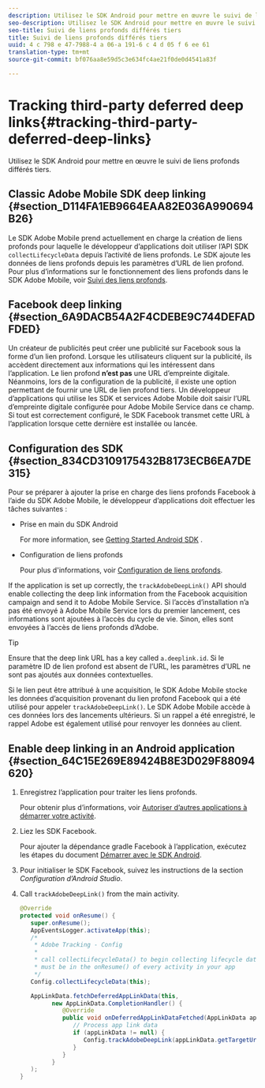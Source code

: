 ```yaml
---
description: Utilisez le SDK Android pour mettre en œuvre le suivi de liens profonds différés tiers.
seo-description: Utilisez le SDK Android pour mettre en œuvre le suivi de liens profonds différés tiers.
seo-title: Suivi de liens profonds différés tiers
title: Suivi de liens profonds différés tiers
uuid: 4 c 798 e 47-7988-4 a 06-a 191-6 c 4 d 05 f 6 ee 61
translation-type: tm+mt
source-git-commit: bf076aa8e59d5c3e634fc4ae21f0de0d4541a83f

---
```



# Tracking third-party deferred deep links{#tracking-third-party-deferred-deep-links}

Utilisez le SDK Android pour mettre en œuvre le suivi de liens profonds différés tiers.

## Classic Adobe Mobile SDK deep linking {#section_D114FA1EB9664EAA82E036A990694B26}

Le SDK Adobe Mobile prend actuellement en charge la création de liens profonds pour laquelle le développeur d’applications doit utiliser l’API SDK `collectLifecycleData` depuis l’activité de liens profonds. Le SDK ajoute les données de liens profonds depuis les paramètres d’URL de lien profond. Pour plus d’informations sur le fonctionnement des liens profonds dans le SDK Adobe Mobile, voir [Suivi des liens profonds](/help/android/acquisition-main/tracking-deep-links/tracking-deep-links.md).

## Facebook deep linking {#section_6A9DACB54A2F4CDEBE9C744DEFADFDED}

Un créateur de publicités peut créer une publicité sur Facebook sous la forme d’un lien profond. Lorsque les utilisateurs cliquent sur la publicité, ils accèdent directement aux informations qui les intéressent dans l’application. Le lien profond **n’est pas** une URL d’empreinte digitale. Néanmoins, lors de la configuration de la publicité, il existe une option permettant de fournir une URL de lien profond tiers. Un développeur d’applications qui utilise les SDK et services Adobe Mobile doit saisir l’URL d’empreinte digitale configurée pour Adobe Mobile Service dans ce champ. Si tout est correctement configuré, le SDK Facebook transmet cette URL à l’application lorsque cette dernière est installée ou lancée.

## Configuration des SDK {#section_834CD3109175432B8173ECB6EA7DE315}

Pour se préparer à ajouter la prise en charge des liens profonds Facebook à l’aide du SDK Adobe Mobile, le développeur d’applications doit effectuer les tâches suivantes :

* Prise en main du SDK Android

   For more information, see [Getting Started Android SDK](https://developers.facebook.com/docs/android/getting-started) .

* Configuration de liens profonds

   Pour plus d'informations, voir [Configuration de liens profonds](https://developers.facebook.com/docs/app-ads/deep-linking#os).

If the application is set up correctly, the `trackAdobeDeepLink()` API should enable collecting the deep link information from the Facebook acquisition campaign and send it to Adobe Mobile Service. Si l’accès d’installation n’a pas été envoyé à Adobe Mobile Service lors du premier lancement, ces informations sont ajoutées à l’accès du cycle de vie. Sinon, elles sont envoyées à l’accès de liens profonds d’Adobe.

>[!TIP]
>
>Ensure that the deep link URL has a key called `a.deeplink.id`. Si le paramètre ID de lien profond est absent de l’URL, les paramètres d’URL ne sont pas ajoutés aux données contextuelles.

Si le lien peut être attribué à une acquisition, le SDK Adobe Mobile stocke les données d’acquisition provenant du lien profond Facebook qui a été utilisé pour appeler `trackAdobeDeepLink()`. Le SDK Adobe Mobile accède à ces données lors des lancements ultérieurs. Si un rappel a été enregistré, le rappel Adobe est également utilisé pour renvoyer les données au client.

## Enable deep linking in an Android application {#section_64C15E269E89424B8E3D029F88094620}

1. Enregistrez l’application pour traiter les liens profonds.

   Pour obtenir plus d’informations, voir [Autoriser d’autres applications à démarrer votre activité](https://developer.android.com/training/basics/intents/filters.html).

1. Liez les SDK Facebook.

   Pour ajouter la dépendance gradle Facebook à l’application, exécutez les étapes du document [Démarrer avec le SDK Android](https://developers.facebook.com/docs/android/getting-started).

1. Pour initialiser le SDK Facebook, suivez les instructions de la section *Configuration d’Android Studio*.
1. Call `trackAdobeDeepLink()` from the main activity.

   ```java
   @Override 
   protected void onResume() { 
      super.onResume(); 
      AppEventsLogger.activateApp(this); 
      /* 
       * Adobe Tracking - Config 
       * 
       * call collectLifecycleData() to begin collecting lifecycle data 
       * must be in the onResume() of every activity in your app 
       */ 
      Config.collectLifecycleData(this);
   
      AppLinkData.fetchDeferredAppLinkData(this, 
            new AppLinkData.CompletionHandler() { 
               @Override 
               public void onDeferredAppLinkDataFetched(AppLinkData appLinkData) { 
                  // Process app link data 
                  if (appLinkData != null) { 
                     Config.trackAdobeDeepLink(appLinkData.getTargetUri()); 
                  } 
               } 
            } 
      ); 
   }
   ```

